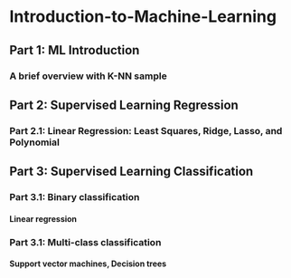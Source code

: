 # Introduction-to-Machine-Learning
## Part 1: ML Introduction
### A brief overview with K-NN sample
## Part 2: Supervised Learning Regression
### Part 2.1: Linear Regression: Least Squares, Ridge, Lasso, and Polynomial
## Part 3: Supervised Learning Classification
### Part 3.1: Binary classification
#### Linear regression
### Part 3.1: Multi-class classification
#### Support vector machines, Decision trees
